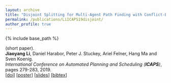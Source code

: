 ```yaml
---
layout: archive
title: "Disjoint Splitting for Multi-Agent Path Finding with Conflict-Based Search"
permalink: /publications/LiICAPS19disjoint/
author_profile: true
---
```


{% include base_path %}
                  
(short paper).    
**Jiaoyang Li**, Daniel Harabor, Peter J. Stuckey, Ariel Felner, Hang Ma and Sven Koenig.      
<i>International Conference on Automated Planning and Scheduling (**ICAPS**)</i>, pages 279-283, 2019.           
[[doi](https://aaai.org/ojs/index.php/ICAPS/article/view/3487/3355)]
[[poster](https://jiaoyang-li.github.io/files/posters/disjoint-poster.pdf "Download poster")]
[[slides](https://jiaoyang-li.github.io/files/slides/ICAPS19-Disjoint-CBS.pdf "Download slides")]
[<a href="javascript:void(0)" onclick="(function(target, id) { if ($('#' + id).css('display') == 'block') { $('#' + id).hide('fast'); $(target).text('bibtex') } else { $('#' + id).show('fast'); $(target).text('bibtex▲') } })(this, 'bibtex-LiICAPS19disjoint');">bibtex</a>]
<div id="bibtex-LiICAPS19disjoint" style="display:none">
<pre>@inproceedings{LiICAPS19disjoint,
  author    = {Jiaoyang Li and Daniel Harabor and Peter J. Stuckey and Hang Ma and Sven Koenig},
  title     = {Disjoint Splitting for Multi-Agent Path Finding with Conflict-Based Search},
  booktitle = {Proceedings of the International Conference on Automated Planning and Scheduling (ICAPS)},
  pages     = {279--283},
  year      = {2019}
}
</pre></div>   
     
         
